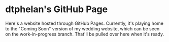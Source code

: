 dtphelan's GitHub Page
===============
Here's a website hosted through GitHub Pages. Currently, it's playing home to the "Coming Soon" version of my wedding website, which can be seen on the work-in-progress branch. That'll be pulled over here when it's ready.